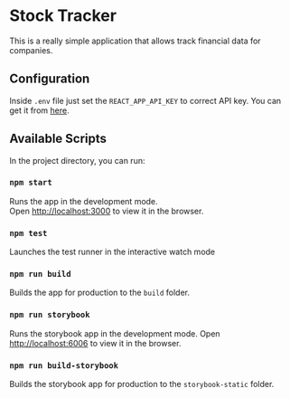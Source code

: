 # Stock Tracker
This is a really simple application that allows track financial data for companies.

## Configuration

Inside `.env` file just set the `REACT_APP_API_KEY` to correct API key. You can get it from [here](https://www.alphavantage.co/support/#api-key).

## Available Scripts

In the project directory, you can run:

### `npm start`

Runs the app in the development mode.<br>
Open [http://localhost:3000](http://localhost:3000) to view it in the browser.

### `npm test`

Launches the test runner in the interactive watch mode

### `npm run build`

Builds the app for production to the `build` folder.

### `npm run storybook`

Runs the storybook app in the development mode.
Open [http://localhost:6006](http://localhost:6006) to view it in the browser.

### `npm run build-storybook`

Builds the storybook app for production to the `storybook-static` folder.
